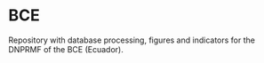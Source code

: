# BCE
Repository with database processing, figures and indicators for the DNPRMF of the BCE (Ecuador).
